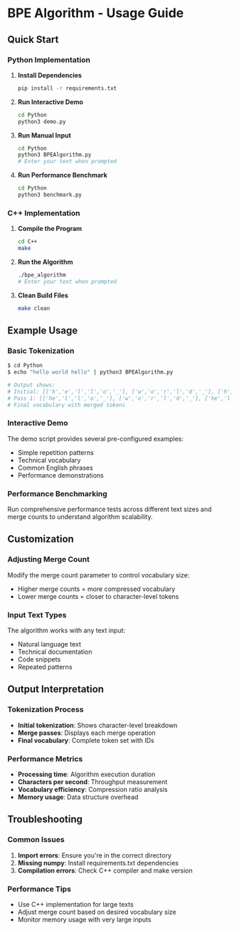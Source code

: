 # BPE Algorithm - Usage Guide

## Quick Start

### Python Implementation

1. **Install Dependencies**
   ```bash
   pip install -r requirements.txt
   ```

2. **Run Interactive Demo**
   ```bash
   cd Python
   python3 demo.py
   ```

3. **Run Manual Input**
   ```bash
   cd Python
   python3 BPEAlgorithm.py
   # Enter your text when prompted
   ```

4. **Run Performance Benchmark**
   ```bash
   cd Python
   python3 benchmark.py
   ```

### C++ Implementation

1. **Compile the Program**
   ```bash
   cd C++
   make
   ```

2. **Run the Algorithm**
   ```bash
   ./bpe_algorithm
   # Enter your text when prompted
   ```

3. **Clean Build Files**
   ```bash
   make clean
   ```

## Example Usage

### Basic Tokenization
```bash
$ cd Python
$ echo "hello world hello" | python3 BPEAlgorithm.py

# Output shows:
# Initial: [['h','e','l','l','o','_'], ['w','o','r','l','d','_'], ['h','e','l','l','o','_']]
# Pass 1: [['he','l','l','o','_'], ['w','o','r','l','d','_'], ['he','l','l','o','_']]
# Final vocabulary with merged tokens
```

### Interactive Demo
The demo script provides several pre-configured examples:
- Simple repetition patterns
- Technical vocabulary
- Common English phrases
- Performance demonstrations

### Performance Benchmarking
Run comprehensive performance tests across different text sizes and merge counts to understand algorithm scalability.

## Customization

### Adjusting Merge Count
Modify the merge count parameter to control vocabulary size:
- Higher merge counts = more compressed vocabulary
- Lower merge counts = closer to character-level tokens

### Input Text Types
The algorithm works with any text input:
- Natural language text
- Technical documentation  
- Code snippets
- Repeated patterns

## Output Interpretation

### Tokenization Process
- **Initial tokenization**: Shows character-level breakdown
- **Merge passes**: Displays each merge operation
- **Final vocabulary**: Complete token set with IDs

### Performance Metrics
- **Processing time**: Algorithm execution duration
- **Characters per second**: Throughput measurement
- **Vocabulary efficiency**: Compression ratio analysis
- **Memory usage**: Data structure overhead

## Troubleshooting

### Common Issues
1. **Import errors**: Ensure you're in the correct directory
2. **Missing numpy**: Install requirements.txt dependencies
3. **Compilation errors**: Check C++ compiler and make version

### Performance Tips
- Use C++ implementation for large texts
- Adjust merge count based on desired vocabulary size
- Monitor memory usage with very large inputs